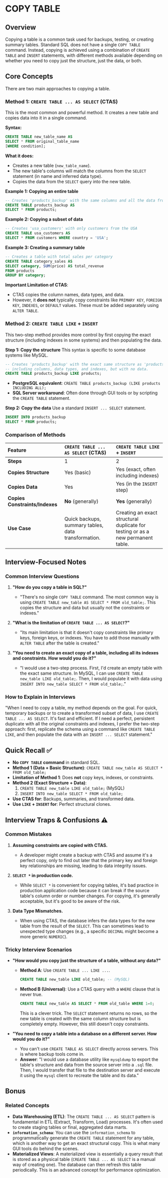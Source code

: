 # COPY TABLE

## Overview
Copying a table is a common task used for backups, testing, or creating summary tables. Standard SQL does not have a single `COPY TABLE` command. Instead, copying is achieved using a combination of `CREATE TABLE` and `INSERT` statements, with different methods available depending on whether you need to copy just the structure, just the data, or both.

## Core Concepts

There are two main approaches to copying a table.

### Method 1: `CREATE TABLE ... AS SELECT` (CTAS)
This is the most common and powerful method. It creates a new table and copies data into it in a single command.

**Syntax:**
```sql
CREATE TABLE new_table_name AS
SELECT * FROM original_table_name
[WHERE condition];
```

**What it does:**
-   Creates a new table (`new_table_name`).
-   The new table's columns will match the columns from the `SELECT` statement (in name and inferred data type).
-   Copies the data from the `SELECT` query into the new table.

**Example 1: Copying an entire table**
```sql
-- Creates 'products_backup' with the same columns and all the data from 'products'
CREATE TABLE products_backup AS
SELECT * FROM products;
```

**Example 2: Copying a subset of data**
```sql
-- Creates 'usa_customers' with only customers from the USA
CREATE TABLE usa_customers AS
SELECT * FROM customers WHERE country = 'USA';
```

**Example 3: Creating a summary table**
```sql
-- Creates a table with total sales per category
CREATE TABLE category_sales AS
SELECT category, SUM(price) AS total_revenue
FROM products
GROUP BY category;
```

**Important Limitation of CTAS**:
-   CTAS copies the column names, data types, and data.
-   However, it **does not** typically copy constraints like `PRIMARY KEY`, `FOREIGN KEY`, `INDEXES`, or `DEFAULT` values. These must be added separately using `ALTER TABLE`.

### Method 2: `CREATE TABLE LIKE` + `INSERT`
This two-step method provides more control by first copying the exact structure (including indexes in some systems) and then populating the data.

**Step 1: Copy the structure**
This syntax is specific to some database systems like MySQL.
```sql
-- Creates 'products_backup' with the exact same structure as 'products',
-- including columns, data types, and indexes, but with no data.
CREATE TABLE products_backup LIKE products;
```
*   **PostgreSQL equivalent**: `CREATE TABLE products_backup (LIKE products INCLUDING ALL);`
*   **SQL Server workaround**: Often done through GUI tools or by scripting the `CREATE TABLE` statement.

**Step 2: Copy the data**
Use a standard `INSERT ... SELECT` statement.
```sql
INSERT INTO products_backup
SELECT * FROM products;
```

### Comparison of Methods

| Feature | `CREATE TABLE ... AS SELECT` (CTAS) | `CREATE TABLE LIKE` + `INSERT` |
| :--- | :--- | :--- |
| **Steps** | 1 | 2 |
| **Copies Structure** | Yes (basic) | Yes (exact, often including indexes) |
| **Copies Data** | Yes | Yes (in the `INSERT` step) |
| **Copies Constraints/Indexes**| **No** (generally) | **Yes** (generally) |
| **Use Case** | Quick backups, summary tables, data transformation. | Creating an exact structural duplicate for testing or as a new permanent table. |

## Interview-Focused Notes

### Common Interview Questions

1.  **"How do you copy a table in SQL?"**
    -   "There's no single `COPY TABLE` command. The most common way is using `CREATE TABLE new_table AS SELECT * FROM old_table;`. This copies the structure and data but usually not the constraints or indexes."

2.  **"What is the limitation of `CREATE TABLE ... AS SELECT`?"**
    -   "Its main limitation is that it doesn't copy constraints like primary keys, foreign keys, or indexes. You have to add those manually with `ALTER TABLE` after the table is created."

3.  **"You need to create an exact copy of a table, including all its indexes and constraints. How would you do it?"**
    -   "I would use a two-step process. First, I'd create an empty table with the exact same structure. In MySQL, I can use `CREATE TABLE new_table LIKE old_table;`. Then, I would populate it with data using `INSERT INTO new_table SELECT * FROM old_table;`."

### How to Explain in Interviews
"When I need to copy a table, my method depends on the goal. For quick, temporary backups or to create a transformed subset of data, I use `CREATE TABLE ... AS SELECT`. It's fast and efficient. If I need a perfect, persistent duplicate with all the original constraints and indexes, I prefer the two-step approach: first, replicate the schema using a command like `CREATE TABLE LIKE`, and then populate the data with an `INSERT ... SELECT` statement."

## Quick Recall ✅

-   **No `COPY TABLE` command** in standard SQL.
-   **Method 1 (Data + Basic Structure)**: `CREATE TABLE new_table AS SELECT * FROM old_table;`
-   **Limitation of Method 1**: Does **not** copy keys, indexes, or constraints.
-   **Method 2 (Exact Structure + Data)**:
    1.  `CREATE TABLE new_table LIKE old_table;` (MySQL)
    2.  `INSERT INTO new_table SELECT * FROM old_table;`
-   **Use CTAS for**: Backups, summaries, and transformed data.
-   **Use `LIKE` + `INSERT` for**: Perfect structural clones.

## Interview Traps & Confusions ⚠️

### Common Mistakes

1.  **Assuming constraints are copied with CTAS.**
    -   A developer might create a backup with CTAS and assume it's a perfect copy, only to find out later that the primary key and foreign key relationships are missing, leading to data integrity issues.

2.  **`SELECT *` in production code.**
    -   While `SELECT *` is convenient for copying tables, it's bad practice in production application code because it can break if the source table's column order or number changes. For copying, it's generally acceptable, but it's good to be aware of the risk.

3.  **Data Type Mismatches.**
    -   When using CTAS, the database infers the data types for the new table from the result of the `SELECT`. This can sometimes lead to unexpected type changes (e.g., a specific `DECIMAL` might become a more generic `NUMERIC`).

### Tricky Interview Scenarios

-   **"How would you copy just the structure of a table, without any data?"**
    -   **Method A**: Use `CREATE TABLE ... LIKE ...`.
        ```sql
        CREATE TABLE new_table LIKE old_table; -- (MySQL)
        ```
    -   **Method B (Universal)**: Use a CTAS query with a `WHERE` clause that is never true.
        ```sql
        CREATE TABLE new_table AS SELECT * FROM old_table WHERE 1=0;
        ```
        This is a clever trick. The `SELECT` statement returns no rows, so the new table is created with the same column structure but is completely empty. However, this still doesn't copy constraints.

-   **"You need to copy a table into a database on a different server. How would you do it?"**
    -   You can't use `CREATE TABLE AS SELECT` directly across servers. This is where backup tools come in.
    -   **Answer**: "I would use a database utility like `mysqldump` to export the table's structure and data from the source server into a `.sql` file. Then, I would transfer that file to the destination server and execute it using the `mysql` client to recreate the table and its data."

## Bonus

### Related Concepts
-   **Data Warehousing (ETL)**: The `CREATE TABLE ... AS SELECT` pattern is fundamental in ETL (Extract, Transform, Load) processes. It's often used to create staging tables or final, aggregated data marts.
-   **`information_schema`**: You can use the `information_schema` to programmatically generate the `CREATE TABLE` statement for any table, which is another way to get an exact structural copy. This is what many GUI tools do behind the scenes.
-   **Materialized Views**: A materialized view is essentially a query result that is stored as a physical table (`CREATE TABLE ... AS SELECT` is a manual way of creating one). The database can then refresh this table periodically. This is an advanced concept for performance optimization.
